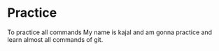 # Practice
To practice all commands
My name is kajal and am gonna practice and learn almost all commands of git.
